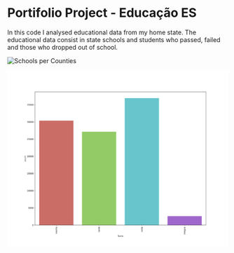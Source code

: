 # Portifolio Project - Educação ES

In this code I analysed educational data from my home state. The educational data consist in state schools and students who passed, failed and those who dropped out of school.

![Schools per Counties](output/images/escolaxmunicipios.png)

![Turnos](output/images/turno.png)